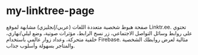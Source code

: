 # my-linktree-page
صفحة هبوط شخصية متعددة اللغات (عربي/إنجليزي) مشابهة لموقع Linktr.ee.  تحتوي على روابط وسائل التواصل الاجتماعي، زر نسخ الرابط، مؤثرات صوتية، وضع ليلي/نهاري، خلفية متحركة، وعداد زوار عالمي باستخدام Firebase.  مثالية لعرض روابطك الشخصية والمتاجر بسهولة وأسلوب جذاب.
